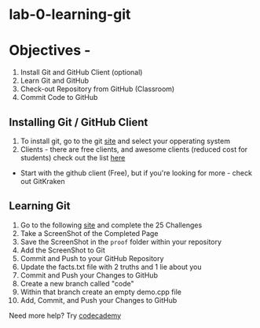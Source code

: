 # lab-0-learning-git

# Objectives - 

1. Install Git and GitHub Client (optional)
1. Learn Git and GitHub
1. Check-out Repository from GitHub (Classroom)
1. Commit Code to GitHub

## Installing Git / GitHub Client
1. To install git, go to the git [site](https://git-scm.com/downloads) and select your opperating system
2. Clients - there are free clients, and awesome clients (reduced cost for students) check out the list [here](https://git-scm.com/downloads/guis)
  - Start with the github client (Free), but if you're looking for more - check out GitKraken


## Learning Git
1. Go to the following [site](https://try.github.io/levels/1/challenges/1) and complete the 25 Challenges
1. Take a ScreenShot of the Completed Page 
1. Save the ScreenShot in the `proof` folder within your repository
1. Add the ScreenShot to Git
1. Commit and Push to your GitHub Repository
1. Update the facts.txt file with 2 truths and 1 lie about you
1. Commit and Push your Changes to GitHub
1. Create a new branch called "code"
1. Within that branch create an empty demo.cpp file
1. Add, Commit, and Push your Changes to GitHub


Need more help? Try [codecademy](https://www.codecademy.com/learn/learn-git)

